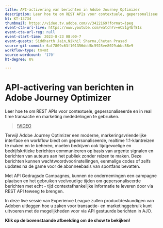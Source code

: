 ```yaml
---
title: API-activering van berichten in Adobe Journey Optimizer
description: Leer hoe te om REST APIs voor contextuele, gepersonaliseerde en in real time transactie en marketing mededelingen te gebruiken.
kt: KT-13734
thumbnail: https://video.tv.adobe.com/v/3422169?format=jpeg
event-cta-url-live: https://www.youtube.com/watch?v=eC51g4bf81s
event-cta-url-reg: null
event-start-time: 2023-8-23 08:00-7
event-guests: Siddharth Jain,Nikhil Sharma,Chetan Prasad
source-git-commit: 6af7809c63f101356ddd8c5928ee8029abbc58e9
workflow-type: tm+mt
source-wordcount: '170'
ht-degree: 0%

---
```


# API-activering van berichten in Adobe Journey Optimizer

Leer hoe te om REST APIs voor contextuele, gepersonaliseerde en in real time transactie en marketing mededelingen te gebruiken.

>[!VIDEO](https://video.tv.adobe.com/v/3422169/?learn=on)

Terwijl Adobe Journey Optimizer een moderne, markeringsvriendelijke interface en workflow biedt om gepersonaliseerde, realtime 1:1-klantreizen te maken en te beheren, moeten bedrijven ook tijdgevoelige en bedrijfskritieke berichten communiceren op basis van urgente signalen en berichten van auteurs aan het publiek zonder reizen te maken. Deze berichten kunnen wachtwoordvoorinstellingen, eenmalige codes of zelfs updates na de game voor de abonneebasis van sportfans bevatten.

Met API Gedragsde Campagnes, kunnen de ondernemingen een campagne plaatsen en het gebruiken veelvoudige tijden om gepersonaliseerde berichten met echt - tijd contextafhankelijke informatie te leveren door via REST API teweeg te brengen.

In deze live sessie van Experience League zullen productdeskundigen van Adoben uitleggen hoe u zaken voor transactie- en marketinggebruik kunt uitvoeren met de mogelijkheden voor via API gestuurde berichten in AJO.

**Klik op de bovenstaande afbeelding om de show te bekijken!**

